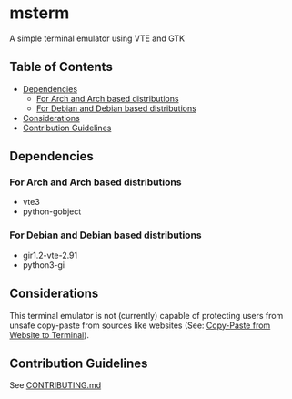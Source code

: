# msterm

A simple terminal emulator using VTE and GTK

## Table of Contents

- [Dependencies](#dependencies)
  - [For Arch and Arch based distributions](#for-arch-and-arch-based-distributions)
  - [For Debian and Debian based distributions](#for-debian-and-debian-based-distributions)
- [Considerations](#considerations)
- [Contribution Guidelines](#contribution-guidelines)

## Dependencies

### For Arch and Arch based distributions

- vte3
- python-gobject

### For Debian and Debian based distributions

- gir1.2-vte-2.91
- python3-gi

## Considerations

This terminal emulator is not (currently) capable of protecting users from
unsafe copy-paste from sources like websites (See:
[Copy-Paste from Website to Terminal](https://thejh.net/misc/website-terminal-copy-paste)).

## Contribution Guidelines

See [CONTRIBUTING.md](CONTRIBUTING.md)
